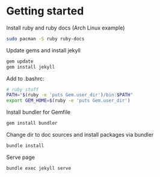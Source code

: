 # Getting started

Install ruby and ruby docs (Arch Linux example)

```bash
sudo pacman -S ruby ruby-docs
```

Update gems and install jekyll

```bash
gem update
gem install jekyll
```

Add to .bashrc:

```bash
# ruby stuff
PATH="$(ruby -e 'puts Gem.user_dir')/bin:$PATH"
export GEM_HOME=$(ruby -e 'puts Gem.user_dir')
```

Install bundler for Gemfile

```bash
gem install bundler
```

Change dir to doc sources and install packages via bundler

```bash
bundle install
```

Serve page

```bash
bundle exec jekyll serve
```
